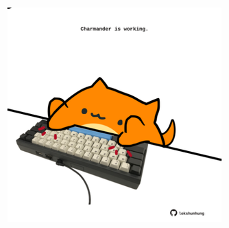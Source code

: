 <!-- built at 07/11/2023, 13:01:48 UTC -->
<p align="center">
  <img width="500" height="500" src="./ReadmeImage.svg">
</p>
